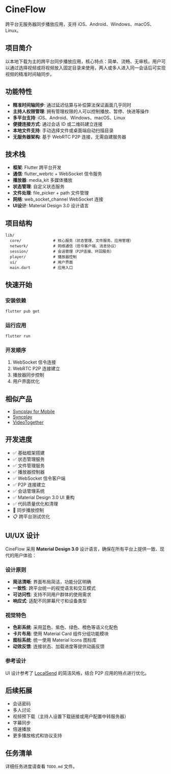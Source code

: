 # CineFlow

跨平台无服务器同步播放应用，支持 iOS、Android、Windows、macOS、Linux。

## 项目简介

以本地下载为主的跨平台同步播放应用，核心特点：简单、流畅、无审核。用户可以通过选择视频或将视频放入固定目录来使用，两人或多人进入同一会话后可实现视频的精准时间轴同步。

## 功能特性

- **精准时间轴同步**: 通过延迟估算与补偿算法保证画面几乎同时
- **主持人权限管理**: 拥有管理权限的人可以控制播放、暂停、快进等操作
- **多平台支持**: iOS、Android、Windows、macOS、Linux
- **便捷连接方式**: 通过会话 ID 或二维码建立连接
- **本地文件支持**: 手动选择文件或桌面端自动扫描目录
- **无服务器架构**: 基于 WebRTC P2P 连接，无需自建服务器

## 技术栈

- **框架**: Flutter 跨平台开发
- **通信**: flutter_webrtc + WebSocket 信令服务
- **播放器**: media_kit 多媒体播放
- **状态管理**: 自定义状态服务
- **文件处理**: file_picker + path 文件管理
- **网络**: web_socket_channel WebSocket 连接
- **UI设计**: Material Design 3.0 设计语言

## 项目结构

```
lib/
  core/              # 核心服务（状态管理、文件服务、应用管理）
  network/           # 网络通信（信令客户端、消息协议）
  session/           # 会话管理（P2P连接、环回服务）
  player/            # 播放器控制
  ui/                # 用户界面
  main.dart          # 应用入口
```

## 快速开始

### 安装依赖
```bash
flutter pub get
```

### 运行应用
```bash
flutter run
```

### 开发顺序
1. WebSocket 信令连接
2. WebRTC P2P 连接建立
3. 播放器同步控制
4. 用户界面优化

## 相似产品

- [Syncplay for Mobile](https://github.com/yuroyami/syncplay-mobile/)
- [Syncplay](https://github.com/Syncplay/syncplay)
- [VideoTogether](https://videotogether.github.io/zh-cn/guide/local.html)

## 开发进度

- ✅ 基础框架搭建
- ✅ 状态管理服务
- ✅ 文件管理服务
- ✅ 播放器控制器
- ✅ WebSocket 信令客户端
- ✅ P2P 连接建立
- ✅ 会话管理系统
- ✅ Material Design 3.0 UI 重构
- ✅ 代码质量优化和清理
- 🚧 同步播放控制
- 📋 跨平台测试优化

## UI/UX 设计

CineFlow 采用 **Material Design 3.0** 设计语言，确保在所有平台上提供一致、现代的用户体验：

### 设计原则
- **简洁清晰**: 界面布局简洁，功能分区明确
- **一致性**: 跨平台统一的视觉语言和交互模式
- **可访问性**: 支持不同用户群体的使用需求
- **响应式**: 适配不同屏幕尺寸和设备类型

### 视觉特色
- **色彩系统**: 采用蓝色、紫色、绿色、橙色等语义化配色
- **卡片布局**: 使用 Material Card 组件分组功能模块
- **图标系统**: 统一使用 Material Icons 图标库
- **动效反馈**: 连接状态、加载进度等提供动画反馈

### 参考设计
UI 设计参考了 [LocalSend](https://localsend.org/) 的简洁风格，结合 P2P 应用的特点进行优化。

## 后续拓展

- 会话密码
- 多人讨论
- 视频预下载（主持人设置下载链接或用户配置中转服务器）
- 字幕同步
- 倍速播放
- 更多播放格式和协议支持

## 任务清单

详细任务进度请查看 `TODO.md` 文件。
